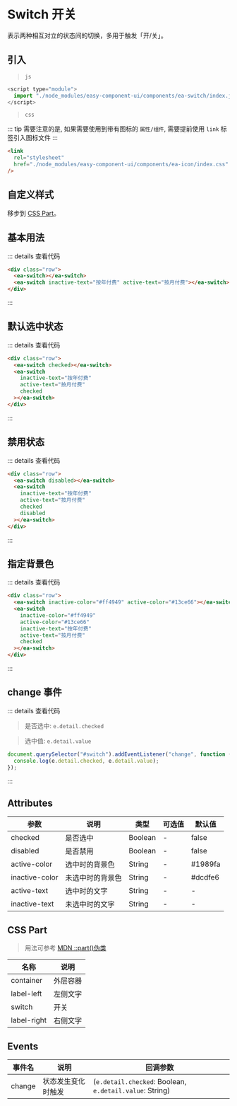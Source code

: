 <script setup>
import { onMounted } from 'vue'

onMounted(() => {
  import('../components/ea-switch/index.js')
  import('./index.scss')

  document.querySelector('#switch').addEventListener('change', function(e){ 
    console.log(e.detail.checked, e.detail.value)
  })
})
</script>

# Switch 开关

表示两种相互对立的状态间的切换，多用于触发「开/关」。

## 引入

> `js`

```js
<script type="module">
  import "./node_modules/easy-component-ui/components/ea-switch/index.js";
</script>
```

> `css`

::: tip
需要注意的是, 如果需要使用到带有图标的 `属性/组件`, 需要提前使用 `link` 标签引入图标文件
:::

```html
<link
  rel="stylesheet"
  href="./node_modules/easy-component-ui/components/ea-icon/index.css"
/>
```

## 自定义样式

移步到 [CSS Part](#css-part)。

## 基本用法

<div class="row">
  <ea-switch></ea-switch>
  <ea-switch inactive-text="按年付费" active-text="按月付费"></ea-switch>
</div>

::: details 查看代码

```html
<div class="row">
  <ea-switch></ea-switch>
  <ea-switch inactive-text="按年付费" active-text="按月付费"></ea-switch>
</div>
```

:::

## 默认选中状态

<div class="row">
  <ea-switch checked></ea-switch>
  <ea-switch inactive-text="按年付费" active-text="按月付费" checked></ea-switch>
</div>

::: details 查看代码

```html
<div class="row">
  <ea-switch checked></ea-switch>
  <ea-switch
    inactive-text="按年付费"
    active-text="按月付费"
    checked
  ></ea-switch>
</div>
```

:::

## 禁用状态

<div class="row">
  <ea-switch disabled></ea-switch>
  <ea-switch inactive-text="按年付费" active-text="按月付费" checked disabled></ea-switch>
</div>

::: details 查看代码

```html
<div class="row">
  <ea-switch disabled></ea-switch>
  <ea-switch
    inactive-text="按年付费"
    active-text="按月付费"
    checked
    disabled
  ></ea-switch>
</div>
```

:::

## 指定背景色

<div class="row">
  <ea-switch inactive-color="#ff4949" active-color="#13ce66"></ea-switch>
  <ea-switch inactive-color="#ff4949" active-color="#13ce66" inactive-text="按年付费" active-text="按月付费" checked></ea-switch>
</div>

::: details 查看代码

```html
<div class="row">
  <ea-switch inactive-color="#ff4949" active-color="#13ce66"></ea-switch>
  <ea-switch
    inactive-color="#ff4949"
    active-color="#13ce66"
    inactive-text="按年付费"
    active-text="按月付费"
    checked
  ></ea-switch>
</div>
```

:::

## change 事件

<div class="row left">
  <ea-switch inactive-text="按年付费" active-text="按月付费" id="switch"></ea-switch>
</div>

::: details 查看代码

> 是否选中: `e.detail.checked`

> 选中值: `e.detail.value`

```js
document.querySelector("#switch").addEventListener("change", function (e) {
  console.log(e.detail.checked, e.detail.value);
});
```

:::

## Attributes

| 参数           | 说明             | 类型    | 可选值 | 默认值                                                                       |
| -------------- | ---------------- | ------- | ------ | ---------------------------------------------------------------------------- |
| checked        | 是否选中         | Boolean | -      | false                                                                        |
| disabled       | 是否禁用         | Boolean | -      | false                                                                        |
| active-color   | 选中时的背景色   | String  | -      | <span class="color-picker" style="background-color: #409eff;"></span>#1989fa |
| inactive-color | 未选中时的背景色 | String  | -      | <span class="color-picker" style="background-color: #dcdfe6;"></span>#dcdfe6 |
| active-text    | 选中时的文字     | String  | -      | -                                                                            |
| inactive-text  | 未选中时的文字   | String  | -      | -                                                                            |

## CSS Part

> 用法可参考 [MDN ::part()伪类](https://developer.mozilla.org/zh-CN/docs/Web/CSS/::part)

| 名称        | 说明     |
| ----------- | -------- |
| container   | 外层容器 |
| label-left  | 左侧文字 |
| switch      | 开关     |
| label-right | 右侧文字 |

## Events

| 事件名 | 说明               | 回调参数                                                |
| ------ | ------------------ | ------------------------------------------------------- |
| change | 状态发生变化时触发 | (`e.detail.checked`: Boolean, `e.detail.value`: String) |
